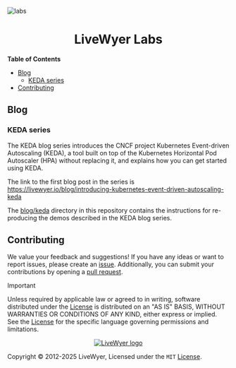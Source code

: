 ![labs](https://github.com/user-attachments/assets/856f1491-1aff-48a4-9f31-3ede2a093b50)
<h1 align="center">LiveWyer Labs</h1>

**Table of Contents**

- [Blog](#blog)
  - [KEDA series](#keda-series)
- [Contributing](#contributing)

## Blog

### KEDA series

The KEDA blog series introduces the CNCF project Kubernetes Event-driven Autoscaling (KEDA), a tool built on top of the Kubernetes Horizontal Pod Autoscaler (HPA) without replacing it, and explains how you can get started using KEDA.

The link to the first blog post in the series is https://livewyer.io/blog/introducing-kubernetes-event-driven-autoscaling-keda

The [blog/keda](./blog/keda/) directory in this repository contains the instructions for re-producing the demos described in the KEDA blog series.

## Contributing

We value your feedback and suggestions!
If you have any ideas or want to report issues, please create an [issue](https://github.com/livewyer-ops/labs/issues/new/choose).
Additionally, you can submit your contributions by opening a [pull request](https://github.com/livewyer-ops/labs/pulls).

> [!IMPORTANT]
> Unless required by applicable law or agreed to in writing, software distributed under the [License](LICENSE) is distributed on an "AS IS" BASIS,
WITHOUT WARRANTIES OR CONDITIONS OF ANY KIND, either express or implied. See the [License](LICENSE) for the specific language governing permissions and limitations.

<p align="center">
  <a href="http://livewyer.io" target="_blank">
    <picture>
      <!-- lw-city-banner-dark -->
      <source media="(prefers-color-scheme: dark)" srcset="https://github.com/user-attachments/assets/6a3fe769-410a-40db-9dcb-3bc2eb440219">
      <!-- lw-city-banner-light -->
      <source media="(prefers-color-scheme: light)" srcset="https://github.com/user-attachments/assets/dcd3324a-2688-43cb-bce2-2bc50d71209c">
      <img alt="LiveWyer logo" src="https://github.com/user-attachments/assets/dcd3324a-2688-43cb-bce2-2bc50d71209c">
    </picture>
  </a>
</p>

Copyright © 2012-2025 LiveWyer, Licensed under the `MIT` [License](LICENSE).
